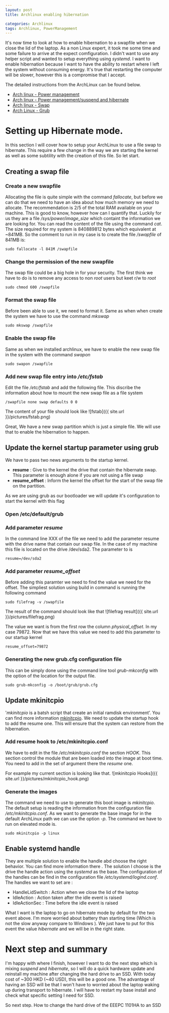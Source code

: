 ```yaml
---
layout: post
title: Archlinux enabling hibernation

categories: Archlinux
tags: Archlinux, PowerManagement
---
```


It's now time to look at how to enable hibernation to a swapfile when we close the lid of the laptop. As a non Linux expert, it took me some time and some failure to arrive at the expect comfiguration. I didn't want to use any helper script and wanted to setup everything using *systemd*. I want to enable hibernation because I want to have the ability to restart where I left the system without  consuming energy. It's true that restarting the computer will be slower, however this is a compromise that I accept.

The detailed instructions from the ArchLinux can be found below.

- [Arch linux - Power management](https://wiki.archlinux.org/index.php/Power_management)
- [Arch linux - Power management/suspend and hibernate](https://wiki.archlinux.org/index.php/Power_management/Suspend_and_hibernate)
- [Arch linux - Swap](https://wiki.archlinux.org/index.php/Swap#Swap_file_resuming)
- [Arch Linux - Grub](https://wiki.archlinux.org/index.php/GRUB#Generate_the_main_configuration_file)

# Setting up Hibernate mode.
In this section I will cover how to setup your ArchLinux to use a file swap to hibernate. This require a few change in the way we are starting the kernel as well as some subtility with the creation of this file. So let start. 

## Creating a swap file

### Create a new swapfile
Allocating the file is quite simple with the command *fallocate*, but before we can do that we need to have an idea about how much memory we need to allocate. The recommendation is 2/5 of the total RAM available on your machine. This is good to know, however how can I quantify that. Luckily for us they are a file */sys/power/image_size* which containt the information we are looking for. You can read the content of the file using the command *cat*. The size required for my system is 840889812 bytes which equivalent at ~841MB. So the comment to run in my case is to create the file */swapfile* of 841MB is:

```shell
sudo fallocate -l 841M /swapfile
```

### Change the permission of the new swapfile
The swap file could be a big hole in for your security. The first think we have to do is to remove any access to non *root* users but keet r/w to *root*

```shell
sudo chmod 600 /swapfile
```

### Format the swap file
Before been able to use it, we need to format it. Same as when when create the system we have to use the command *mkswap*

```shell
sudo mkswap /swapfile
```

### Enable the swap file
Same as when we installed archlinux, we have to enable the new swap file in the system with the command *swapon*

```shell    
sudo swapon /swapfile
```

### Add new swap file entry into */etc/fstab*
Edit the file */etc/fstab* and add the following file. This discribe the information about how to mount the new swap file as a file system

```    
/swapfile none swap defaults 0 0
```
The content of your file should look like 
![fstab]({{ site.url }}/pictures/fstab.png) 

Great, We have a new swap partition which is just a simple file. We will use that to enable the hibernation to happen. 

## Update the kernel startup parameter using grub
We have to pass two news arguments to the startup kernel. 

- **resume** : Give to the kernel the drive that contain the hibernate swap. This parameter is enough alone if you are not using a file swap
- **resume_offset** : Inform the kernel the offset for the start of the swap file on the partition.

As we are using grub as our bootloader we will update it's configuration to start the kernel with this flag

### Open /etc/default/grub

### Add parameter *resume*
In the command line XXX of the file we need to add the parameter resume with the drive name that contain our swap file. In the case of my machine this file is located on the drive /dev/sda2. The parameter to is

```
resume=/dev/sda2
```

### Add parameter *resume_offset*
Before adding this paramter we need to find the value we need for the offset. The simpliest solution using build in command is running the following command

```shell
sudo filefrag -v /swapfile
```

The result of the command should look like that
![filefrag result]({{ site.url }}/pictures/filefrag.png)

The value we want is from the first row the column *physical_offset*. In my case 79872. Now that we have this value we need to add this parameter to our startup kernel

```
resume_offset=79872
```

### Generating the new grub.cfg configuration file
This can be simply done using the command line tool *grub-mkconfig* with the option of the location for the output file. 

```shell
sudo grub-mkconfig -o /boot/grub/grub.cfg
```

## Update mkinitcpio
'*mkinitcpio* is a batsh script that create an initial ramdisk environment'. You can find more information [mkinitcpio](https://wiki.archlinux.org/index.php/mkinitcpio).
We need to update the startup hook to add the resume one. This will ensure that the system can restore from the hibernation.

### Add resume hook to /etc/mkinitcpio.conf
We have to edit in the file */etc/mkinitcpio.conf* the section *HOOK*. This section control the module that are been loaded into the image at boot time. You need to add in the set of argument there the *resume* one.

For example my current section is looking like that.
![mkinitcpio Hooks]({{ site.url }}/pictures/mkinitcpio_hook.png)

### Generate the images
The command we need to use to generate this boot image is *mkinitcpio*. The default setup is reading the information from the configuration file */etc/mkinitcpio.conf*. As we want to generate the base image for in the default ArchLinux path we can use the option *-p*. The command we have to run on elevated mode is.

```shell
sudo mkinitcpio -p linux
```

## Enable systemd handle 
They are multiple solution to enable the handle abd choose the right behavior. You can find more information there [](). The solution I choose is the drive the handle action using the *systemd* as the base. The configuration of the handles can be find in the configuration file */etc/systemd/logind.conf*. The handles we want to set are :

- HandleLidSwitch : Action when we close the lid of the laptop
- IdleAction : Action taken after the idle event is raised
- IdleActionSec : Time before the idle event is raised

What I want is the laptop to go on hibernate mode by default for the two event above. I'm more worried about battery than starting time (Which is not the slow anyway compare to Windows ). We just have to put for this event the value *hibernate* and we will be in the right state.

# Next step and summary

I'm happy with where I finish, however I want to do the next step which is mixing *suspend* and *hibernate*, so I will do a quick hardware update and reinstall my machine after changing the hard drive to an SSD. With today cost of ~300 HKD (~40 USD), this will be a good one. The advantage of having an SSD will be that I won't have to worried about the laptop waking up during transport to hibernate. I will have to restart my base install and check what specific setting I need for SSD.

So next step. How to change the hard drive of the EEEPC 1101HA to an SSD
